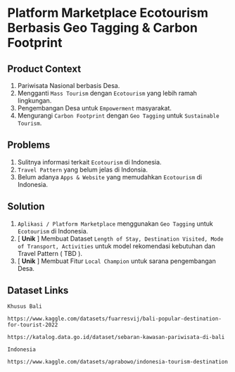 # Platform Marketplace Ecotourism Berbasis Geo Tagging & Carbon Footprint

## Product Context
1. Pariwisata Nasional berbasis Desa.
2. Mengganti `Mass Tourism` dengan `Ecotourism` yang lebih ramah lingkungan.
3. Pengembangan Desa untuk `Empowerment` masyarakat.
4. Mengurangi `Carbon Footprint` dengan `Geo Tagging` untuk `Sustainable Tourism`.

## Problems
1. Sulitnya informasi terkait `Ecotourism` di Indonesia.
2. `Travel Pattern` yang belum jelas di Indonsia.
3. Belum adanya `Apps & Website` yang memudahkan `Ecotourism` di Indonesia.
   
## Solution
1. `Aplikasi / Platform Marketplace` menggunakan `Geo Tagging` untuk `Ecotourism` di Indonesia.
2. [ <b>Unik</b> ] Membuat Dataset `Length of Stay, Destination Visited, Mode of Transport, Activities` untuk model rekomendasi kebutuhan dan Travel Pattern ( TBD ).
3. [ <b>Unik</b> ] Membuat Fitur `Local Champion` untuk sarana pengembangan Desa.

## Dataset Links
`Khusus Bali`
```
https://www.kaggle.com/datasets/fuarresvij/bali-popular-destination-for-tourist-2022
```
```
https://katalog.data.go.id/dataset/sebaran-kawasan-pariwisata-di-bali
```
`Indonesia`
```
https://www.kaggle.com/datasets/aprabowo/indonesia-tourism-destination
```